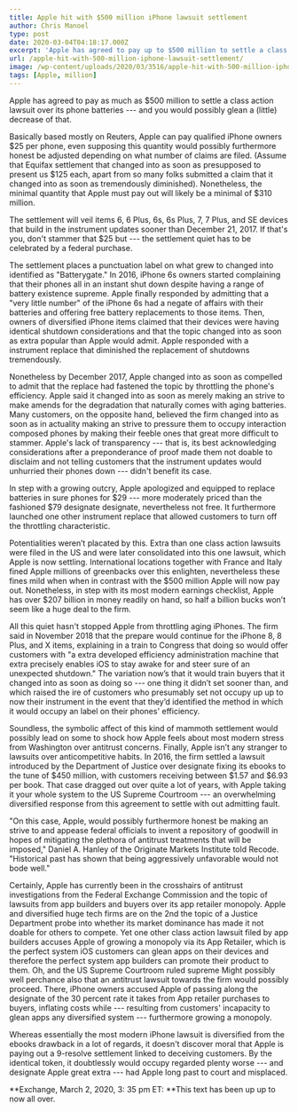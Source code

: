 ```yaml
---
title: Apple hit with $500 million iPhone lawsuit settlement
author: Chris Manoel
type: post
date: 2020-03-04T04:18:17.000Z
excerpt: 'Apple has agreed to pay up to $500 million to settle a class action lawsuit over its phone batteries --- and you might get a (small) cut of that. According to Reuters, Apple will pay qualified iPhone owners $25 per phone, although this amount could be adjusted depending on how many claims are filed. (Think&hellip;'
url: /apple-hit-with-500-million-iphone-lawsuit-settlement/
image: /wp-content/uploads/2020/03/3516/apple-hit-with-500-million-iphone-lawsuit-settlement.jpg
tags: [Apple, million]
---
```


Apple has agreed to pay as much as $500 million to settle a class action lawsuit over its phone batteries --- and you would possibly glean a (little) decrease of that.

Basically based mostly on Reuters, Apple can pay qualified iPhone owners $25 per phone, even supposing this quantity would possibly furthermore honest be adjusted depending on what number of claims are filed. (Assume that Equifax settlement that changed into as soon as presupposed to present us $125 each, apart from so many folks submitted a claim that it changed into as soon as tremendously diminished). Nonetheless, the minimal quantity that Apple must pay out will likely be a minimal of $310 million.

The settlement will veil items 6, 6 Plus, 6s, 6s Plus, 7, 7 Plus, and SE devices that build in the instrument updates sooner than December 21, 2017. If that's you, don't stammer that $25 but --- the settlement quiet has to be celebrated by a federal purchase.

The settlement places a punctuation label on what grew to changed into identified as "Batterygate." In 2016, iPhone 6s owners started complaining that their phones all in an instant shut down despite having a range of battery existence supreme. Apple finally responded by admitting that a "very little number" of the iPhone 6s had a negate of affairs with their batteries and offering free battery replacements to those items. Then, owners of diversified iPhone items claimed that their devices were having identical shutdown considerations and that the topic changed into as soon as extra popular than Apple would admit. Apple responded with a instrument replace that diminished the replacement of shutdowns tremendously.

Nonetheless by December 2017, Apple changed into as soon as compelled to admit that the replace had fastened the topic by throttling the phone's efficiency. Apple said it changed into as soon as merely making an strive to make amends for the degradation that naturally comes with aging batteries. Many customers, on the opposite hand, believed the firm changed into as soon as in actuality making an strive to pressure them to occupy interaction composed phones by making their feeble ones that great more difficult to stammer. Apple's lack of transparency --- that is, its best acknowledging considerations after a preponderance of proof made them not doable to disclaim and not telling customers that the instrument updates would unhurried their phones down --- didn't benefit its case.

In step with a growing outcry, Apple apologized and equipped to replace batteries in sure phones for $29 --- more moderately priced than the fashioned $79 designate designate, nevertheless not free. It furthermore launched one other instrument replace that allowed customers to turn off the throttling characteristic.

Potentialities weren’t placated by this. Extra than one class action lawsuits were filed in the US and were later consolidated into this one lawsuit, which Apple is now settling. International locations together with France and Italy fined Apple millions of greenbacks over this enlighten, nevertheless these fines mild when when in contrast with the $500 million Apple will now pay out. Nonetheless, in step with its most modern earnings checklist, Apple has over $207 billion in money readily on hand, so half a billion bucks won’t seem like a huge deal to the firm.

All this quiet hasn't stopped Apple from throttling aging iPhones. The firm said in November 2018 that the prepare would continue for the iPhone 8, 8 Plus, and X items, explaining in a train to Congress that doing so would offer customers with "a extra developed efficiency administration machine that extra precisely enables iOS to stay awake for and steer sure of an unexpected shutdown." The variation now’s that it would train buyers that it changed into as soon as doing so --- one thing it didn’t set sooner than, and which raised the ire of customers who presumably set not occupy up up to now their instrument in the event that they’d identified the method in which it would occupy an label on their phones' efficiency.

Soundless, the symbolic affect of this kind of mammoth settlement would possibly lead on some to shock how Apple feels about most modern stress from Washington over antitrust concerns. Finally, Apple isn’t any stranger to lawsuits over anticompetitive habits. In 2016, the firm settled a lawsuit introduced by the Department of Justice over designate fixing its ebooks to the tune of $450 million, with customers receiving between $1.57 and $6.93 per book. That case dragged out over quite a lot of years, with Apple taking it your whole system to the US Supreme Courtroom --- an overwhelming diversified response from this agreement to settle with out admitting fault.

"On this case, Apple, would possibly furthermore honest be making an strive to and appease federal officials to invent a repository of goodwill in hopes of mitigating the plethora of antitrust treatments that will be imposed," Daniel A. Hanley of the Originate Markets Institute told Recode. "Historical past has shown that being aggressively unfavorable would not bode well."

Certainly, Apple has currently been in the crosshairs of antitrust investigations from the Federal Exchange Commission and the topic of lawsuits from app builders and buyers over its app retailer monopoly. Apple and diversified huge tech firms are on the 2nd the topic of a Justice Department probe into whether its market dominance has made it not doable for others to compete. Yet one other class action lawsuit filed by app builders accuses Apple of growing a monopoly via its App Retailer, which is the perfect system iOS customers can glean apps on their devices and therefore the perfect system app builders can promote their product to them. Oh, and the US Supreme Courtroom ruled supreme Might possibly well perchance also that an antitrust lawsuit towards the firm would possibly proceed. There, iPhone owners accused Apple of passing along the designate of the 30 percent rate it takes from App retailer purchases to buyers, inflating costs while --- resulting from customers' incapacity to glean apps any diversified system --- furthermore growing a monopoly.

Whereas essentially the most modern iPhone lawsuit is diversified from the ebooks drawback in a lot of regards, it doesn't discover moral that Apple is paying out a 9-resolve settlement linked to deceiving customers. By the identical token, it doubtlessly would occupy regarded plenty worse --- and designate Apple great extra --- had Apple long past to court and misplaced.

**Exchange, March 2, 2020, 3: 35 pm ET: **This text has been up up to now all over.

